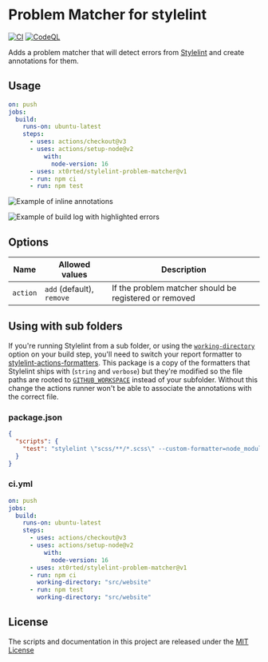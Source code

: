 # Problem Matcher for stylelint

[![CI](https://github.com/xt0rted/stylelint-problem-matcher/actions/workflows/ci.yml/badge.svg?branch=main)](https://github.com/xt0rted/stylelint-problem-matcher/actions/workflows/ci.yml)
[![CodeQL](https://github.com/xt0rted/stylelint-problem-matcher/actions/workflows/codeql-analysis.yml/badge.svg?branch=main)](https://github.com/xt0rted/stylelint-problem-matcher/actions/workflows/codeql-analysis.yml)

Adds a problem matcher that will detect errors from [Stylelint](https://stylelint.io/) and create annotations for them.

## Usage

```yml
on: push
jobs:
  build:
    runs-on: ubuntu-latest
    steps:
      - uses: actions/checkout@v3
      - uses: actions/setup-node@v2
          with:
            node-version: 16
      - uses: xt0rted/stylelint-problem-matcher@v1
      - run: npm ci
      - run: npm test
```

![Example of inline annotations](docs/annotations.png)

![Example of build log with highlighted errors](docs/build-log.png)

## Options

Name | Allowed values | Description
-- | -- | --
`action` | `add` (default), `remove` | If the problem matcher should be registered or removed

## Using with sub folders

If you're running Stylelint from a sub folder, or using the [`working-directory`](https://help.github.com/en/actions/automating-your-workflow-with-github-actions/workflow-syntax-for-github-actions#jobsjob_idstepsrun) option on your build step, you'll need to switch your report formatter to [stylelint-actions-formatters](https://github.com/xt0rted/stylelint-actions-formatters).
This package is a copy of the formatters that Stylelint ships with (`string` and `verbose`) but they're modified so the file paths are rooted to [`GITHUB_WORKSPACE`](https://help.github.com/en/actions/automating-your-workflow-with-github-actions/using-environment-variables#default-environment-variables) instead of your subfolder.
Without this change the actions runner won't be able to associate the annotations with the correct file.

### package.json

```json
{
  "scripts": {
    "test": "stylelint \"scss/**/*.scss\" --custom-formatter=node_modules/stylelint-actions-formatters"
  }
}
```

### ci.yml

```yml
on: push
jobs:
  build:
    runs-on: ubuntu-latest
    steps:
      - uses: actions/checkout@v3
      - uses: actions/setup-node@v2
          with:
            node-version: 16
      - uses: xt0rted/stylelint-problem-matcher@v1
      - run: npm ci
        working-directory: "src/website"
      - run: npm test
        working-directory: "src/website"
```

## License

The scripts and documentation in this project are released under the [MIT License](LICENSE)
